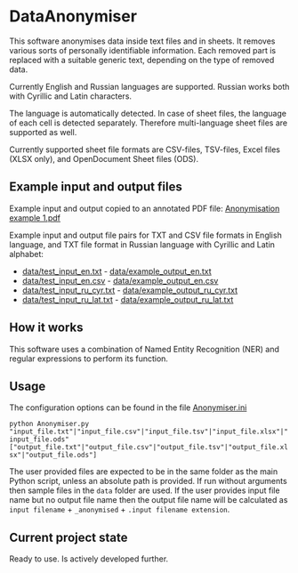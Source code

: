 # DataAnonymiser

This software anonymises data inside text files and in sheets. It removes various sorts of personally identifiable information. Each removed part is replaced with a suitable generic text, depending on the type of removed data. 

Currently English and Russian languages are supported. Russian works both with Cyrillic and Latin characters. 

The language is automatically detected. In case of sheet files, the language of each cell is detected separately. Therefore multi-language sheet files are supported as well.

Currently supported sheet file formats are CSV-files, TSV-files, Excel files (XLSX only), and OpenDocument Sheet files (ODS).


## Example input and output files

Example input and output copied to an annotated PDF file: <a href="https://github.com/levitation-opensource/DataAnonymiser/blob/main/Anonymisation example 1.pdf"><u>Anonymisation example 1.pdf</u></a>

Example input and output file pairs for TXT and CSV file formats in English language, and TXT file format in Russian language with Cyrillic and Latin alphabet:
* <a href="https://github.com/levitation-opensource/DataAnonymiser/blob/main/data/test_input_en.txt"><u>data/test_input_en.txt</u></a> - <a href="https://github.com/levitation-opensource/DataAnonymiser/blob/main/data/example_output_en.txt"><u>data/example_output_en.txt</u></a>
* <a href="https://github.com/levitation-opensource/DataAnonymiser/blob/main/data/test_input_en.csv"><u>data/test_input_en.csv</u></a> - <a href="https://github.com/levitation-opensource/DataAnonymiser/blob/main/data/example_output_en.csv"><u>data/example_output_en.csv</u></a>
* <a href="https://github.com/levitation-opensource/DataAnonymiser/blob/main/data/test_input_ru_cyr.txt"><u>data/test_input_ru_cyr.txt</u></a> - <a href="https://github.com/levitation-opensource/DataAnonymiser/blob/main/data/example_output_ru_cyr.txt"><u>data/example_output_ru_cyr.txt</u></a>
* <a href="https://github.com/levitation-opensource/DataAnonymiser/blob/main/data/test_input_ru_lat.txt"><u>data/test_input_ru_lat.txt</u></a> - <a href="https://github.com/levitation-opensource/DataAnonymiser/blob/main/data/example_output_ru_lat.txt"><u>data/example_output_ru_lat.txt</u></a>


## How it works

This software uses a combination of Named Entity Recognition (NER) and regular expressions to perform its function.


## Usage

The configuration options can be found in the file <a href="https://github.com/levitation-opensource/DataAnonymiser/blob/main/Anonymiser.ini"><u>Anonymiser.ini</u></a>

`python Anonymiser.py "input_file.txt"|"input_file.csv"|"input_file.tsv"|"input_file.xlsx"|"input_file.ods" ["output_file.txt"|"output_file.csv"|"output_file.tsv"|"output_file.xlsx"|"output_file.ods"]`

The user provided files are expected to be in the same folder as the main Python script, unless an absolute path is provided. If run without arguments then sample files in the `data` folder are used. If the user provides input file name but no output file name then the output file name will be calculated as `input filename` + `_anonymised` + `.input filename extension`.


## Current project state
Ready to use. Is actively developed further.
